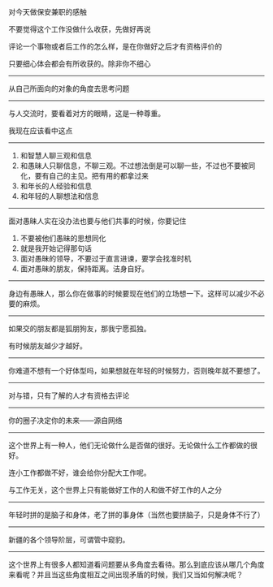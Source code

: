 对今天做保安兼职的感触

不要觉得这个工作没做什么收获，先做好再说

评论一个事物或者后工作的怎么样，是在你做好之后才有资格评价的

只要细心体会都会有所收获的。除非你不细心
___
从自己所面向的对象的角度去思考问题
___
与人交流时，要看着对方的眼睛，这是一种尊重。

我现在应该看中这点
___
1.  和智慧人聊三观和信息
2.  和愚昧人只聊信息，不聊三观。不过想法倒是可以聊一些，不过也不要被同化，要有自己的主见。把有用的都拿过来
3.  和年长的人经验和信息
4.  和年轻的人聊想法和信息
___
面对愚昧人实在没办法也要与他们共事的时候，你要记住

1.  不要被他们愚昧的思想同化
2.  就是我开始记得那句话
3.  面对愚昧的领导，不要过于直言进谏，要学会找准时机
4.  面对愚昧的朋友，保持距离。洁身自好。
___
身边有愚昧人，那么你在做事的时候要现在他们的立场想一下。这样可以减少不必要的麻烦。
___
如果交的朋友都是狐朋狗友，那我宁愿孤独。

有时候朋友越少才越好。
___
你难道不想有一个好体型吗，如果想就在年轻的时候努力，否则晚年就不要想了。
___
对与错，只有了解的人才有资格去评论
___
你的圈子决定你的未来——源自网络
___
这个世界上有一种人，他们无论做什么是否做的很好。无论做什么工作都做的很好。

连小工作都做不好，谁会给你分配大工作呢。

与工作无关，这个世界上只有能做好工作的人和做不好工作的人之分
___
年轻时拼的是脑子和身体，老了拼的事身体（当然也要拼脑子，只是身体不行了）
___
新疆的各个领导阶层，可谓管中窥豹。
___
这个世界上有很多人都知道看问题要从多角度去看待。那么到底应该从哪几个角度来看呢？并且当这些角度相互之间出现矛盾的时候，我们又当如何解决呢？